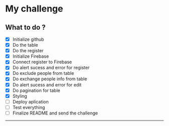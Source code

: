 # My challenge

## What to do ?

- [x] Initialize github
- [x] Do the table
- [x] Do the register  
- [x] Initialize Firebase
- [x] Connect register to Firebase
- [x] Do alert sucess and error for register
- [x] Do exclude people from table
- [x] Do exchange people info from table
- [x] Do alert sucess and error for edit
- [x] Do pagination for table
- [x] Styling
- [ ] Deploy aplication
- [ ] Test everything
- [ ] Finalize README and send the challenge

---
                                            
